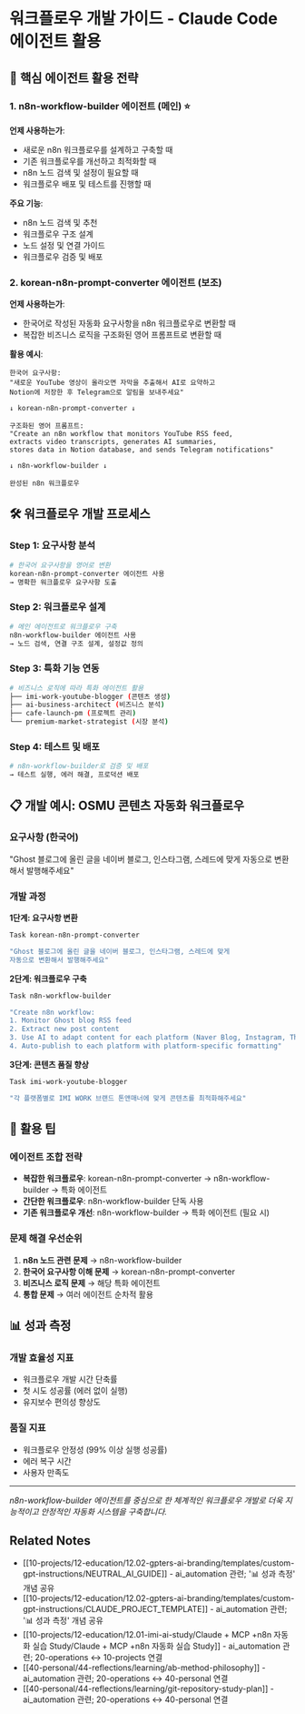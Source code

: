 # 워크플로우 개발 가이드 - Claude Code 에이전트 활용

## 🎯 핵심 에이전트 활용 전략

### 1. n8n-workflow-builder 에이전트 (메인) ⭐
**언제 사용하는가**:
- 새로운 n8n 워크플로우를 설계하고 구축할 때
- 기존 워크플로우를 개선하고 최적화할 때
- n8n 노드 검색 및 설정이 필요할 때
- 워크플로우 배포 및 테스트를 진행할 때

**주요 기능**:
- n8n 노드 검색 및 추천
- 워크플로우 구조 설계
- 노드 설정 및 연결 가이드
- 워크플로우 검증 및 배포

### 2. korean-n8n-prompt-converter 에이전트 (보조)
**언제 사용하는가**:
- 한국어로 작성된 자동화 요구사항을 n8n 워크플로우로 변환할 때
- 복잡한 비즈니스 로직을 구조화된 영어 프롬프트로 변환할 때

**활용 예시**:
```
한국어 요구사항:
"새로운 YouTube 영상이 올라오면 자막을 추출해서 AI로 요약하고 
Notion에 저장한 후 Telegram으로 알림을 보내주세요"

↓ korean-n8n-prompt-converter ↓

구조화된 영어 프롬프트:
"Create an n8n workflow that monitors YouTube RSS feed, 
extracts video transcripts, generates AI summaries, 
stores data in Notion database, and sends Telegram notifications"

↓ n8n-workflow-builder ↓

완성된 n8n 워크플로우
```

## 🛠 워크플로우 개발 프로세스

### Step 1: 요구사항 분석
```bash
# 한국어 요구사항을 영어로 변환
korean-n8n-prompt-converter 에이전트 사용
→ 명확한 워크플로우 요구사항 도출
```

### Step 2: 워크플로우 설계
```bash
# 메인 에이전트로 워크플로우 구축
n8n-workflow-builder 에이전트 사용
→ 노드 검색, 연결 구조 설계, 설정값 정의
```

### Step 3: 특화 기능 연동
```bash
# 비즈니스 로직에 따라 특화 에이전트 활용
├── imi-work-youtube-blogger (콘텐츠 생성)
├── ai-business-architect (비즈니스 분석)
├── cafe-launch-pm (프로젝트 관리)
└── premium-market-strategist (시장 분석)
```

### Step 4: 테스트 및 배포
```bash
# n8n-workflow-builder로 검증 및 배포
→ 테스트 실행, 에러 해결, 프로덕션 배포
```

## 📋 개발 예시: OSMU 콘텐츠 자동화 워크플로우

### 요구사항 (한국어)
"Ghost 블로그에 올린 글을 네이버 블로그, 인스타그램, 스레드에 맞게 자동으로 변환해서 발행해주세요"

### 개발 과정

**1단계: 요구사항 변환**
```bash
Task korean-n8n-prompt-converter

"Ghost 블로그에 올린 글을 네이버 블로그, 인스타그램, 스레드에 맞게 
자동으로 변환해서 발행해주세요"
```

**2단계: 워크플로우 구축**
```bash
Task n8n-workflow-builder

"Create n8n workflow:
1. Monitor Ghost blog RSS feed
2. Extract new post content 
3. Use AI to adapt content for each platform (Naver Blog, Instagram, Threads)
4. Auto-publish to each platform with platform-specific formatting"
```

**3단계: 콘텐츠 품질 향상**
```bash
Task imi-work-youtube-blogger

"각 플랫폼별로 IMI WORK 브랜드 톤앤매너에 맞게 콘텐츠를 최적화해주세요"
```

## 🔧 활용 팁

### 에이전트 조합 전략
- **복잡한 워크플로우**: korean-n8n-prompt-converter → n8n-workflow-builder → 특화 에이전트
- **간단한 워크플로우**: n8n-workflow-builder 단독 사용
- **기존 워크플로우 개선**: n8n-workflow-builder → 특화 에이전트 (필요 시)

### 문제 해결 우선순위
1. **n8n 노드 관련 문제** → n8n-workflow-builder
2. **한국어 요구사항 이해 문제** → korean-n8n-prompt-converter  
3. **비즈니스 로직 문제** → 해당 특화 에이전트
4. **통합 문제** → 여러 에이전트 순차적 활용

## 📊 성과 측정

### 개발 효율성 지표
- 워크플로우 개발 시간 단축률
- 첫 시도 성공률 (에러 없이 실행)
- 유지보수 편의성 향상도

### 품질 지표  
- 워크플로우 안정성 (99% 이상 실행 성공률)
- 에러 복구 시간
- 사용자 만족도

---

*n8n-workflow-builder 에이전트를 중심으로 한 체계적인 워크플로우 개발로 더욱 지능적이고 안정적인 자동화 시스템을 구축합니다.*

## Related Notes

- [[10-projects/12-education/12.02-gpters-ai-branding/templates/custom-gpt-instructions/NEUTRAL_AI_GUIDE]] - ai_automation 관련; '📊 성과 측정' 개념 공유
- [[10-projects/12-education/12.02-gpters-ai-branding/templates/custom-gpt-instructions/CLAUDE_PROJECT_TEMPLATE]] - ai_automation 관련; '📊 성과 측정' 개념 공유
- [[10-projects/12-education/12.01-imi-ai-study/Claude + MCP +n8n 자동화 실습 Study/Claude + MCP +n8n 자동화 실습 Study]] - ai_automation 관련; 20-operations ↔ 10-projects 연결
- [[40-personal/44-reflections/learning/ab-method-philosophy]] - ai_automation 관련; 20-operations ↔ 40-personal 연결
- [[40-personal/44-reflections/learning/git-repository-study-plan]] - ai_automation 관련; 20-operations ↔ 40-personal 연결

